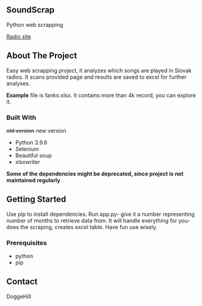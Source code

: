 ## SoundScrap ##
Python web scrapping

[Radio site](https://www.radia.sk/)

## About The Project ##

Easy web scrapping project, it analyzes which songs are played in Slovak radios. 
It scans provided page and results are saved to excel for further analyses. 

**Example** file is fanko.xlsx. It contains more than 4k record, you can explore it.

### Built With ###

~~old version~~ new version

* Python 3.9.6
* Selenium
* Beautiful soup
* xlsxwriter

**Some of the dependencies might be deprecated, since project is not maintained regularly**

## Getting Started ##

Use pip to install dependencies. Run app.py- give it a number representing number of months to retrieve data from. 
It will handle everything for you- does the scraping, creates excel table.
Have fun use wisely. 

### Prerequisites ###

* python
* pip

## Contact
DoggeHill

